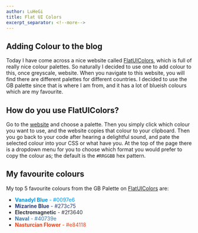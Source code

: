 ```yaml
---
author: LuHeGi
title: Flat UI Colors
excerpt_separator: <!--more-->
---
```


## Adding Colour to the blog

Today I have come across a nice website called [FlatUIColors][fuic], which is full of really nice colour palettes. So naturally I decided to use one to add colour to this, once greyscale, website. <!--more--> When you navigate to this website, you will find there are different palettes for different countries. I decided to use the GB palette since that is where I am from, and it has a lot of blueish colours which are my favourite.

## How do you use FlatUIColors?

Go to the [website][fuic] and choose a palette. Then you simply click which colour you want to use, and the website copies that colour to your clipboard. Then you go back to your code after hearing a delightful sound, and pate the selected colour into your CSS or what have you. At the top of the page there is a dropdown menu for you to choose which format you would prefer to copy the colour as; the default is the `#RRGGBB` hex pattern.

## My favourite colours

My top 5 favourite colours from the GB Palette on [FlatUIColors][fuic] are:

- <span style="color:#0097e6">**Vanadyl Blue** - #0097e6</span>
- <span style="color:#273c75">**Mizarine Blue** - #273c75</span>
- <span style="color:#2f3640">**Electromagnetic** - #2f3640</span>
- <span style="color:#40739e">**Naval** - #40739e</span>
- <span style="color:#e84118">**Nasturcian Flower** - #e84118</span>

[fuic]: https://flatuicolors.com
